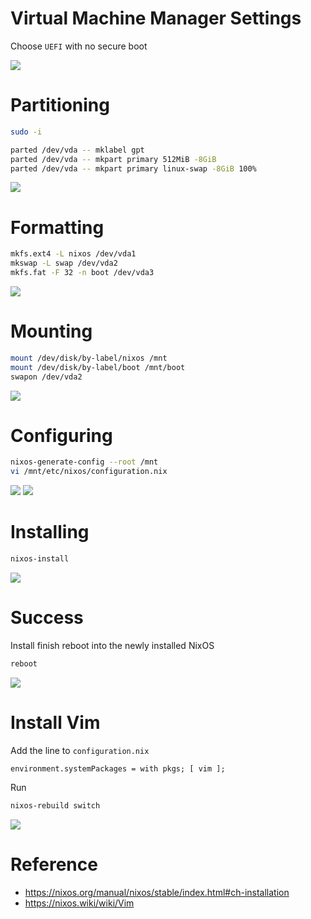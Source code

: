 # Virtual Machine Manager Settings
Choose `UEFI` with no secure boot

![](virtual-machine-manager-settings.png "")

# Partitioning
```sh
sudo -i
```

```sh
parted /dev/vda -- mklabel gpt
parted /dev/vda -- mkpart primary 512MiB -8GiB
parted /dev/vda -- mkpart primary linux-swap -8GiB 100%
```

![](nixos-parted.png "")

# Formatting
```sh
mkfs.ext4 -L nixos /dev/vda1
mkswap -L swap /dev/vda2
mkfs.fat -F 32 -n boot /dev/vda3
```

![](nixos-formatting.png "")

# Mounting
```sh
mount /dev/disk/by-label/nixos /mnt
mount /dev/disk/by-label/boot /mnt/boot
swapon /dev/vda2
```

![](nixos-installing.png "")

# Configuring
```sh
nixos-generate-config --root /mnt
vi /mnt/etc/nixos/configuration.nix
```

![](nixos-config.png "")
![](nixos-config-2.png "")

# Installing
```sh
nixos-install
```

![](nixos-install.png "")

# Success
Install finish reboot into the newly installed NixOS
```sh
reboot
```

![](nixos-install-finish.png "")

# Install Vim
Add the line to `configuration.nix`
```
environment.systemPackages = with pkgs; [ vim ];
```
Run
```sh
nixos-rebuild switch
```

![](install-vim.png "")

# Reference
* https://nixos.org/manual/nixos/stable/index.html#ch-installation
* https://nixos.wiki/wiki/Vim
